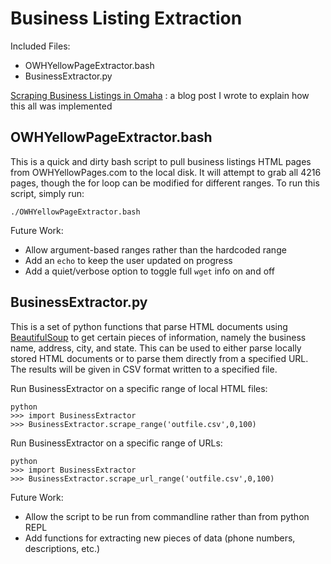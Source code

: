 Business Listing Extraction
===========================

Included Files:
* OWHYellowPageExtractor.bash
* BusinessExtractor.py

[Scraping Business Listings in Omaha](http://joshbranchaud.wordpress.com/2012/10/19/scraping-business-listings-in-omaha/)
: a blog post I wrote to explain how this all was implemented

OWHYellowPageExtractor.bash
---------------------------
This is a quick and dirty bash script to pull business listings HTML pages
from OWHYellowPages.com to the local disk. It will attempt to grab all 4216
pages, though the for loop can be modified for different ranges. To run this
script, simply run:

    ./OWHYellowPageExtractor.bash

Future Work:
* Allow argument-based ranges rather than the hardcoded range
* Add an `echo` to keep the user updated on progress
* Add a quiet/verbose option to toggle full `wget` info on and off

BusinessExtractor.py
--------------------
This is a set of python functions that parse HTML documents using
<a href="http://www.crummy.com/software/BeautifulSoup/">BeautifulSoup</a>
to get certain pieces of information, namely the business name, address, city,
and state. This can be used to either parse locally stored HTML documents or
to parse them directly from a specified URL. The results will be given in CSV
format written to a specified file.

Run BusinessExtractor on a specific range of local HTML files:

    python
    >>> import BusinessExtractor
    >>> BusinessExtractor.scrape_range('outfile.csv',0,100)

Run BusinessExtractor on a specific range of URLs:

    python
    >>> import BusinessExtractor
    >>> BusinessExtractor.scrape_url_range('outfile.csv',0,100)

Future Work:
* Allow the script to be run from commandline rather than from python REPL
* Add functions for extracting new pieces of data (phone numbers, descriptions, etc.)

